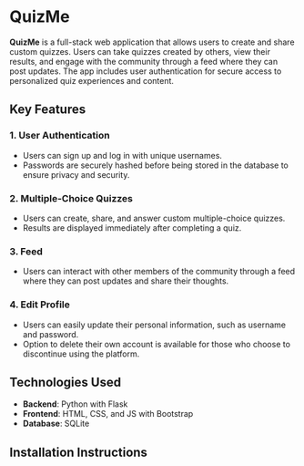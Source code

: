 # QuizMe

**QuizMe** is a full-stack web application that allows users to create and share custom quizzes. Users can take quizzes created by others, view their results, and engage with the community through a feed where they can post updates. The app includes user authentication for secure access to personalized quiz experiences and content.

## Key Features

### 1. User Authentication
- Users can sign up and log in with unique usernames.
- Passwords are securely hashed before being stored in the database to ensure privacy and security.

### 2. Multiple-Choice Quizzes
- Users can create, share, and answer custom multiple-choice quizzes.
- Results are displayed immediately after completing a quiz.

### 3. Feed
- Users can interact with other members of the community through a feed where they can post updates and share their thoughts.

### 4. Edit Profile
- Users can easily update their personal information, such as username and password.
- Option to delete their own account is available for those who choose to discontinue using the platform.


## Technologies Used

- **Backend**: Python with Flask
- **Frontend**: HTML, CSS, and JS with Bootstrap
- **Database**: SQLite

## Installation Instructions
